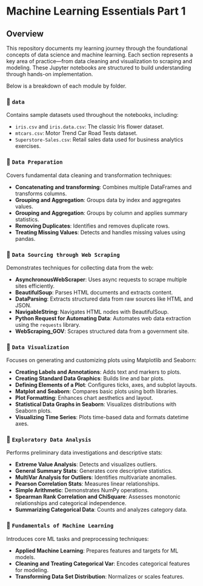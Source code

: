 # Machine Learning Essentials Part 1

## Overview
This repository documents my learning journey through the foundational concepts of data science and machine learning. Each section represents a key area of practice—from data cleaning and visualization to scraping and modeling. These Jupyter notebooks are structured to build understanding through hands-on implementation.

Below is a breakdown of each module by folder.

### 📁 `data`
Contains sample datasets used throughout the notebooks, including:
- `iris.csv` and `iris.data.csv`: The classic Iris flower dataset.
- `mtcars.csv`: Motor Trend Car Road Tests dataset.
- `Superstore-Sales.csv`: Retail sales data used for business analytics exercises.

### 📁 `Data Preparation`
Covers fundamental data cleaning and transformation techniques:
- **Concatenating and transforming**: Combines multiple DataFrames and transforms columns.
- **Grouping and Aggregation**: Groups data by index and aggregates values.
- **Grouping and Aggregation**: Groups by column and applies summary statistics.
- **Removing Duplicates**: Identifies and removes duplicate rows.
- **Treating Missing Values**: Detects and handles missing values using pandas.

### 📁 `Data Sourcing through Web Scraping`
Demonstrates techniques for collecting data from the web:
- **AsynchronousWebScraper**: Uses async requests to scrape multiple sites efficiently.
- **BeautifulSoup**: Parses HTML documents and extracts content.
- **DataParsing**: Extracts structured data from raw sources like HTML and JSON.
- **NavigableString**: Navigates HTML nodes with BeautifulSoup.
- **Python Request for Automating Data**: Automates web data extraction using the `requests` library.
- **WebScraping_GOV**: Scrapes structured data from a government site.

### 📁 `Data Visualization`
Focuses on generating and customizing plots using Matplotlib and Seaborn:
- **Creating Labels and Annotations**: Adds text and markers to plots.
- **Creating Standard Data Graphics**: Builds line and bar plots.
- **Defining Elements of a Plot**: Configures ticks, axes, and subplot layouts.
- **Matplot and Seaborn**: Compares basic plots using both libraries.
- **Plot Formatting**: Enhances chart aesthetics and layout.
- **Statistical Data Graphs in Seaborn**: Visualizes distributions with Seaborn plots.
- **Visualizing Time Series**: Plots time-based data and formats datetime axes.

### 📁 `Exploratory Data Analysis`
Performs preliminary data investigations and descriptive stats:
- **Extreme Value Analysis**: Detects and visualizes outliers.
- **General Summary Stats**: Generates core descriptive statistics.
- **MultiVar Analysis for Outliers**: Identifies multivariate anomalies.
- **Pearson Correlation Stats**: Measures linear relationships.
- **Simple Arithmetic**: Demonstrates NumPy operations.
- **Spearman Rank Correlation and ChiSquare**: Assesses monotonic relationships and categorical independence.
- **Summarizing Categorical Data**: Counts and analyzes category data.

### 📁 `Fundamentals of Machine Learning`
Introduces core ML tasks and preprocessing techniques:
- **Applied Machine Learning**: Prepares features and targets for ML models.
- **Cleaning and Treating Categorical Var**: Encodes categorical features for modeling.
- **Transforming Data Set Distribution**: Normalizes or scales features.
